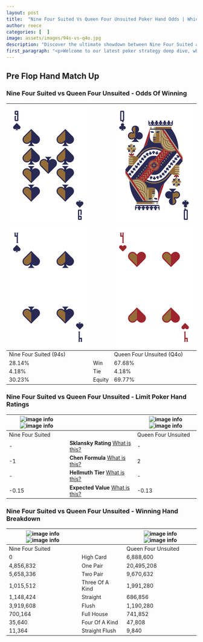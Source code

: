```yaml
---
layout: post
title:  "Nine Four Suited Vs Queen Four Unsuited Poker Hand Odds | Which Is The Better Hand In Poker? A Complete Guide"
author: reece
categories: [  ]
image: assets/images/94s-vs-q4o.jpg
description: "Discover the ultimate showdown between Nine Four Suited and Queen Four Unsuited in poker! Uncover the odds, strategies, and scenarios where one hand triumphs over the other. Get ready to up your poker game with this thrilling analysis."
first_paragraph: "<p>Welcome to our latest poker strategy deep dive, where we're pitting two distinct hands against each other in a high-stakes showdown: Nine Four Suited vs Queen Four Unsuited.</p><p>In the dynamic world of poker, every decision counts, and knowing which hand holds the upper hand is key to your success at the table.</p><p>In this article, we'll dissect these two hands, explore the scenarios where one dominates the other, and equip you with the knowledge to make strategic choices that can tip the odds in your favor.</p><p>Get ready to unravel the intriguing dynamics of these poker hands and elevate your game to new heights.</p>"
---
```




[comment]: # (sp0)

## Pre Flop Hand Match Up

<div class="table hand-ratings" markdown="1"> 



### Nine Four Suited vs Queen Four Unsuited - Odds Of Winning


    
| ![image info](assets/images/hand1/9.png) ![image info](assets/images/hand1/4.png) |  | ![image info](assets/images/hand2/q.png) ![image info](assets/images/hand2/4o.png) |
| -------- | -------- | -------- |
| Nine Four Suited (94s) |  | Queen Four Unsuited (Q4o) |
| 28.14% | Win | 67.68% |
| 4.18% | Tie | 4.18% |
| 30.23% | Equity | 69.77% |




[comment]: # (sp1)



### Nine Four Suited vs Queen Four Unsuited - Limit Poker Hand Ratings


    
| ![image info](https://www.riverpairs.com/assets/images/hand1/9.png) ![image info](https://www.riverpairs.com/assets/images/hand1/4.png) |  | ![image info](https://www.riverpairs.com/assets/images/hand2/q.png) ![image info](https://www.riverpairs.com/assets/images/hand2/4o.png) |
| -------- | -------- | -------- |
| Nine Four Suited |  | Queen Four Unsuited |
| - | **Sklansky Rating** [What is this?](/sklansky-rating-explained) | - |
| -1 | **Chen Formula** [What is this?](/chen-formula-explained) | 2 |
| - | **Hellmuth Tier** [What is this?](/Hellmuth-tier-explained) | - |
| -0.15 | **Expected Value** [What is this?](/expected-value-explained) | -0.13 |




[comment]: # (sp2)



### Nine Four Suited vs Queen Four Unsuited - Winning Hand Breakdown


    
| ![image info](https://www.riverpairs.com/assets/images/hand1/9.png) ![image info](https://www.riverpairs.com/assets/images/hand1/4.png) |  | ![image info](https://www.riverpairs.com/assets/images/hand2/q.png) ![image info](https://www.riverpairs.com/assets/images/hand2/4o.png) |
| -------- | -------- | -------- |
| Nine Four Suited |  | Queen Four Unsuited |
| 0 | High Card | 6,888,600 |
| 4,856,832 | One Pair | 20,495,208 |
| 5,658,336 | Two Pair | 9,670,632 |
| 1,015,512 | Three Of A Kind | 1,991,280 |
| 1,148,424 | Straight | 686,856 |
| 3,919,608 | Flush | 1,190,280 |
| 700,164 | Full House | 741,852 |
| 35,640 | Four Of A Kind | 47,808 |
| 11,364 | Straight Flush | 9,840 |




[comment]: # (sp3)



</div>

[comment]: # (sp4)



[comment]: # (sp5)

